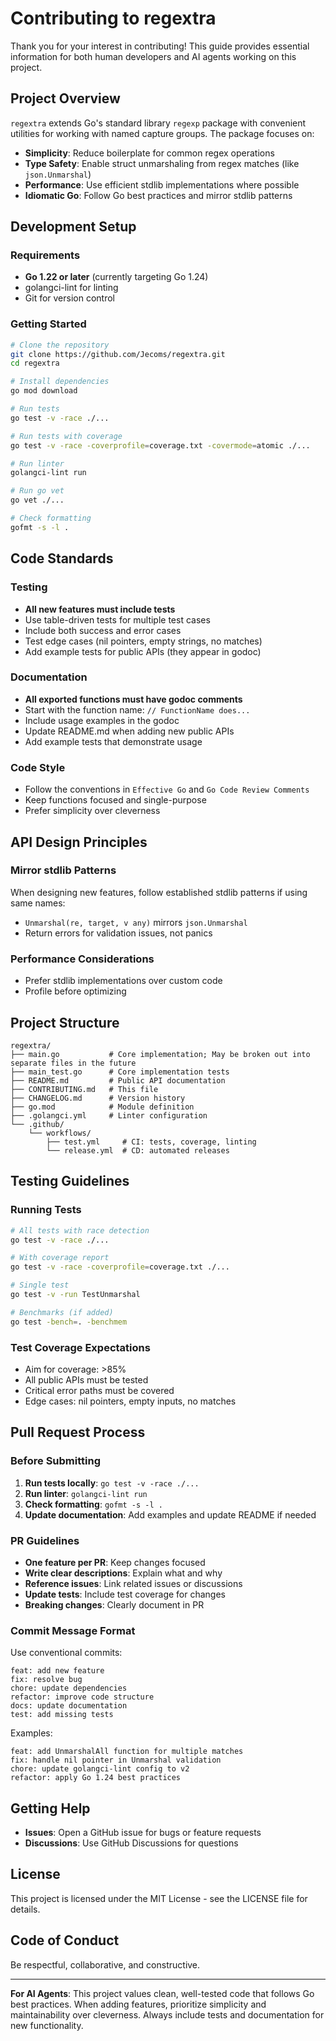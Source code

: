 # Contributing to regextra

Thank you for your interest in contributing! This guide provides essential information for both human developers and AI agents working on this project.

## Project Overview

`regextra` extends Go's standard library `regexp` package with convenient utilities for working with named capture groups. The package focuses on:

- **Simplicity**: Reduce boilerplate for common regex operations
- **Type Safety**: Enable struct unmarshaling from regex matches (like `json.Unmarshal`)
- **Performance**: Use efficient stdlib implementations where possible
- **Idiomatic Go**: Follow Go best practices and mirror stdlib patterns

## Development Setup

### Requirements
- **Go 1.22 or later** (currently targeting Go 1.24)
- golangci-lint for linting
- Git for version control

### Getting Started

```bash
# Clone the repository
git clone https://github.com/Jecoms/regextra.git
cd regextra

# Install dependencies
go mod download

# Run tests
go test -v -race ./...

# Run tests with coverage
go test -v -race -coverprofile=coverage.txt -covermode=atomic ./...

# Run linter
golangci-lint run

# Run go vet
go vet ./...

# Check formatting
gofmt -s -l .
```

## Code Standards

### Testing
- **All new features must include tests**
- Use table-driven tests for multiple test cases
- Include both success and error cases
- Test edge cases (nil pointers, empty strings, no matches)
- Add example tests for public APIs (they appear in godoc)

### Documentation
- **All exported functions must have godoc comments**
- Start with the function name: `// FunctionName does...`
- Include usage examples in the godoc
- Update README.md when adding new public APIs
- Add example tests that demonstrate usage

### Code Style
- Follow the conventions in `Effective Go` and `Go Code Review Comments`
- Keep functions focused and single-purpose
- Prefer simplicity over cleverness

## API Design Principles

### Mirror stdlib Patterns
When designing new features, follow established stdlib patterns if using same names:
- `Unmarshal(re, target, v any)` mirrors `json.Unmarshal`
- Return errors for validation issues, not panics

### Performance Considerations
- Prefer stdlib implementations over custom code
- Profile before optimizing

## Project Structure

```
regextra/
├── main.go           # Core implementation; May be broken out into separate files in the future
├── main_test.go      # Core implementation tests
├── README.md         # Public API documentation
├── CONTRIBUTING.md   # This file
├── CHANGELOG.md      # Version history
├── go.mod            # Module definition
├── .golangci.yml     # Linter configuration
└── .github/
    └── workflows/
        ├── test.yml     # CI: tests, coverage, linting
        └── release.yml  # CD: automated releases
```

## Testing Guidelines

### Running Tests
```bash
# All tests with race detection
go test -v -race ./...

# With coverage report
go test -v -race -coverprofile=coverage.txt ./...

# Single test
go test -v -run TestUnmarshal

# Benchmarks (if added)
go test -bench=. -benchmem
```

### Test Coverage Expectations
- Aim for coverage: >85%
- All public APIs must be tested
- Critical error paths must be covered
- Edge cases: nil pointers, empty inputs, no matches

## Pull Request Process

### Before Submitting
1. **Run tests locally**: `go test -v -race ./...`
2. **Run linter**: `golangci-lint run`
3. **Check formatting**: `gofmt -s -l .`
4. **Update documentation**: Add examples and update README if needed

### PR Guidelines
- **One feature per PR**: Keep changes focused
- **Write clear descriptions**: Explain what and why
- **Reference issues**: Link related issues or discussions
- **Update tests**: Include test coverage for changes
- **Breaking changes**: Clearly document in PR

### Commit Message Format
Use conventional commits:
```
feat: add new feature
fix: resolve bug
chore: update dependencies
refactor: improve code structure
docs: update documentation
test: add missing tests
```

Examples:
```
feat: add UnmarshalAll function for multiple matches
fix: handle nil pointer in Unmarshal validation
chore: update golangci-lint config to v2
refactor: apply Go 1.24 best practices
```

## Getting Help

- **Issues**: Open a GitHub issue for bugs or feature requests
- **Discussions**: Use GitHub Discussions for questions

## License

This project is licensed under the MIT License - see the LICENSE file for details.

## Code of Conduct

Be respectful, collaborative, and constructive.

---

**For AI Agents**: This project values clean, well-tested code that follows Go best practices. When adding features, prioritize simplicity and maintainability over cleverness. Always include tests and documentation for new functionality.
